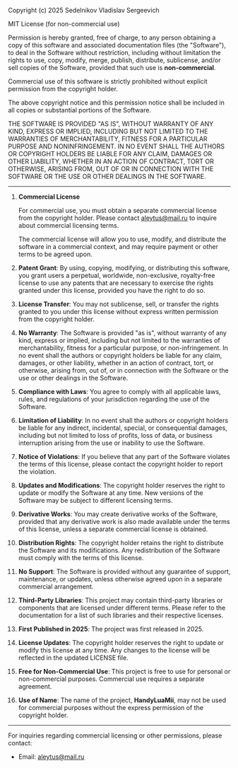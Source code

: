 
Copyright (c) 2025 Sedelnikov Vladislav Sergeevich

MIT License (for non-commercial use)

Permission is hereby granted, free of charge, to any person obtaining a copy
of this software and associated documentation files (the "Software"), to deal
in the Software without restriction, including without limitation the rights
to use, copy, modify, merge, publish, distribute, sublicense, and/or sell
copies of the Software, provided that such use is **non-commercial**.

Commercial use of this software is strictly prohibited without explicit permission
from the copyright holder.

The above copyright notice and this permission notice shall be included in all
copies or substantial portions of the Software.

THE SOFTWARE IS PROVIDED "AS IS", WITHOUT WARRANTY OF ANY KIND, EXPRESS OR
IMPLIED, INCLUDING BUT NOT LIMITED TO THE WARRANTIES OF MERCHANTABILITY,
FITNESS FOR A PARTICULAR PURPOSE AND NONINFRINGEMENT. IN NO EVENT SHALL THE
AUTHORS OR COPYRIGHT HOLDERS BE LIABLE FOR ANY CLAIM, DAMAGES OR OTHER
LIABILITY, WHETHER IN AN ACTION OF CONTRACT, TORT OR OTHERWISE, ARISING FROM,
OUT OF OR IN CONNECTION WITH THE SOFTWARE OR THE USE OR OTHER DEALINGS IN THE
SOFTWARE.

---

1. **Commercial License**

   For commercial use, you must obtain a separate commercial license from the copyright holder. Please contact aleytus@mail.ru to inquire about commercial licensing terms.

   The commercial license will allow you to use, modify, and distribute the software in a commercial context, and may require payment or other terms to be agreed upon.

2. **Patent Grant**: By using, copying, modifying, or distributing this software, you grant users a perpetual, worldwide, non-exclusive, royalty-free license to use any patents that are necessary to exercise the rights granted under this license, provided you have the right to do so.

3. **License Transfer**: You may not sublicense, sell, or transfer the rights granted to you under this license without express written permission from the copyright holder.

4. **No Warranty**: The Software is provided "as is", without warranty of any kind, express or implied, including but not limited to the warranties of merchantability, fitness for a particular purpose, or non-infringement. In no event shall the authors or copyright holders be liable for any claim, damages, or other liability, whether in an action of contract, tort, or otherwise, arising from, out of, or in connection with the Software or the use or other dealings in the Software.

5. **Compliance with Laws**: You agree to comply with all applicable laws, rules, and regulations of your jurisdiction regarding the use of the Software.

6. **Limitation of Liability**: In no event shall the authors or copyright holders be liable for any indirect, incidental, special, or consequential damages, including but not limited to loss of profits, loss of data, or business interruption arising from the use or inability to use the Software.

7. **Notice of Violations**: If you believe that any part of the Software violates the terms of this license, please contact the copyright holder to report the violation.

8. **Updates and Modifications**: The copyright holder reserves the right to update or modify the Software at any time. New versions of the Software may be subject to different licensing terms.

9. **Derivative Works**: You may create derivative works of the Software, provided that any derivative work is also made available under the terms of this license, unless a separate commercial license is obtained.

10. **Distribution Rights**: The copyright holder retains the right to distribute the Software and its modifications. Any redistribution of the Software must comply with the terms of this license.

11. **No Support**: The Software is provided without any guarantee of support, maintenance, or updates, unless otherwise agreed upon in a separate commercial arrangement.

12. **Third-Party Libraries**: This project may contain third-party libraries or components that are licensed under different terms. Please refer to the documentation for a list of such libraries and their respective licenses.

13. **First Published in 2025**: The project was first released in 2025.

14. **License Updates**: The copyright holder reserves the right to update or modify this license at any time. Any changes to the license will be reflected in the updated LICENSE file.

15. **Free for Non-Commercial Use**: This project is free to use for personal or non-commercial purposes. Commercial use requires a separate agreement.

16. **Use of Name**: The name of the project, **HandyLuaMii**, may not be used for commercial purposes without the express permission of the copyright holder.

---

For inquiries regarding commercial licensing or other permissions, please contact:  
- Email: aleytus@mail.ru
